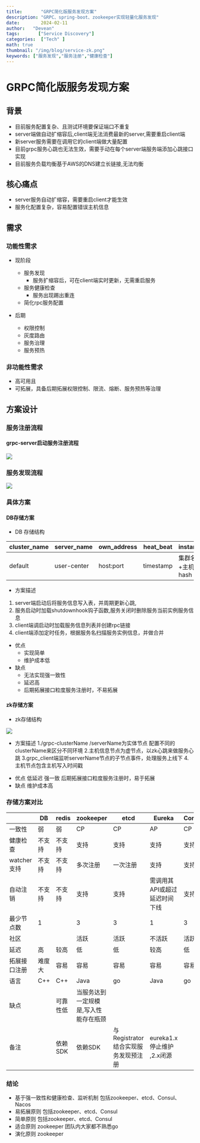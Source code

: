 ```yaml
---
title:       "GRPC简化版服务发现方案"
description: "GRPC、spring-boot、zookeeper实现轻量化服务发现"
date:        2024-02-11
author:   "Devean"
tags:       ["Service Discovery"]
categories:  ["Tech" ]
math: true
thumbnail: "/img/blog/service-zk.png"
keywords: ["服务发现","服务注册","健康检查"]
---
```



# GRPC简化版服务发现方案

## 背景
+ 目前服务配置复杂、且测试环境要保证端口不重复
+ server端做自动扩缩容后,client端无法消费最新的server,需要重启client端
+ 新server服务需要在调用它的client端做大量配置
+ 目前grpc服务心跳也无法生效，需要手动在每个server端服务端添加心跳接口实现
+ 目前服务负载均衡基于AWS的DNS建立长链接,无法均衡


## 核心痛点

+ server服务自动扩缩容，需要重启client才能生效
+ 服务化配置复杂，容易配置错误主机信息

## 需求
### 功能性需求
* 现阶段
    + 服务发现
        * 服务扩缩容后，可在client端实时更新，无需重启服务
    + 服务健康检查
        * 服务出现踢出重连
    + 简化rpc服务配置

* 后期
    + 权限控制
    + 灰度路由
    + 服务治理
    + 服务预热
### 非功能性需求
+ 高可用且
+ 可拓展，具备后期拓展权限控制、限流、熔断、服务预热等治理
## 方案设计

### 服务注册流程
#### grpc-server启动服务注册流程

![](/img/blog/service-register.png)


### 服务发现流程

![](/img/blog/service-discovery.png)


### 具体方案

#### DB存储方案
+ DB 存储结构

| cluster_name |server_name |own_address | heat_beat| instance_hash  |  
| --- | --- | --- | --- | ---|
| default | user-center | host:port | timestamp | 集群名+服务名+主机端口的hash |  

+ 方案描述
1. server端启动后将服务信息写入表，并周期更新心跳,
2. 服务启动时加载shutdownhook钩子函数,服务关闭时删除服务当前实例服务信息
3. client端调启动时加载服务信息列表并创建rpc链接
4. client端添加定时任务，根据服务名扫描服务实例信息，并做合并

+ 优点
  + 实现简单
  + 维护成本低
+ 缺点
  + 无法实现强一致性
  + 延迟高
  + 后期拓展接口粒度服务注册时，不易拓展
#### zk存储方案

* zk存储结构

![](/img/blog/service-zk.png)

* 方案描述
  1./grpc-clusterName /serverName为实体节点 配置不同的clusterName来区分不同环境
  2.主机信息节点为虚节点，以zk心跳来做服务心跳
  3.grpc_client端监听serverName节点的子节点事件，处理服务上线下
  4.主机节点包含主机写入时间戳

+ 优点
  低延迟
  强一致
  后期拓展接口粒度服务注册时，易于拓展
+ 缺点
  维护成本高

### 存储方案对比

|  | DB |redis |zookeeper | etcd |Eureka  | Consul | Nacos|
| --- | --- | --- | --- | --- | --- | --- |---|
| 一致性 | 弱 | 弱 | CP | CP | AP | CP | CP+AP|
| 健康检查 | 不支持 | 不支持 | 支持 | 支持 |支持 |支持  |双向心跳|
| watcher支持 | 不支持 | 不支持 |多次注册  |一次注册  | 支持 | 支持 |支持
| 自动注销 | 不支持 | 不支持 |支持 | 支持 | 需调用其API或超过延迟时间下线 |支持 |支持
| 最少节点数 | 1 |  | 3 | 3 | 1 | 3 |3|
| 社区 |  |  | 活跃 | 活跃 | 不活跃 | 活跃 |活跃|
|延迟|高|较高| 低|低|较高| 低|低|
|拓展接口注册|难度大|容易|容易|容易|容易|容易|难|
|语言|C++|C++|Java|go|Java|go|Java|
|缺点||可靠性低|当服务达到一定规模是,写入性能存在瓶颈|||
|备注| |依赖SDK|依赖SDK |与Registrator结合实现服务发现预注册|eureka1.x停止维护 ,2.x闭源|



### 结论
+ 基于强一致性和健康检查、监听机制
  包括zookeeper、etcd、Consul、Nacos
+ 易拓展原则
  包括zookeeper、etcd、Consul
+ 简单原则
  包括zookeeper、etcd、Consul
+ 适合原则
  zookeeper 团队内大家都不熟悉go
+ 演化原则
  zookeeper